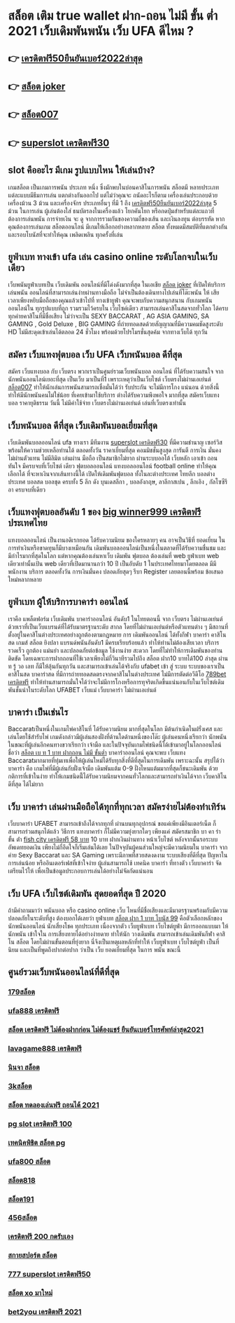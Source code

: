 # สล็อต เติม true wallet ฝาก-ถอน ไม่มี ขั้น ต่ำ 2021  เว็บเดิมพันพนัน เว็บ UFA ดีไหม ?

## 👉 [เครดิตฟรี50ยืนยันเบอร์2022ล่าสุด](https://bio.link/tisawago)
## 👉 [สล็อต joker](https://mabet.net/)
## 👉 [สล็อต007](https://mabet.net/register/)
## 👉 [superslot เครดิตฟรี30](https://member.mabet.net/?action=login)

##  slot  คืออะไร มีเกม รูปแบบไหน ให้เล่นบ้าง?

เกมสล็อต เป็นเกมการพนัน ประเภท หนึ่ง ซึ่งมักพบในบ่อนคาสิโนการพนัน สล็อตมี หลายประเภทแต่ละแบบมีธีมการเล่น   แตกต่างกันออกไป แต่ไม่ว่าคุณจะ ถนัดอะไรก็ตาม เครื่องเล่นประกอบด้วยเครื่องม้วน 3 ม้วน และเครื่องจักร ประเภทอื่นๆ  ที่มี 1 ถึง [เครดิตฟรี50ยืนยันเบอร์2022ล่าสุด](https://mabet.net/) 5 ม้วน ในการเล่น ผู้เล่นต้องใส่ ธนบัตรลงในเครื่องแล้ว โยกคันโยก หรือกดปุ่มสำหรับแต่ละแถวที่ต้องการเล่นพนัน การจ่ายเงิน จะ ดู จากการรวมกันของความถี่ของเส้น และเงินลงทุน ต่อบรรทัด  หากคุณต้องการเล่นเกม สล็อตออนไลน์ มีเกมให้เลือกอย่างหลากหลาย  สล็อต ทั้งหมดมีสมบัติที่แตกต่างกันและรอบโบนัสที่จะทำให้คุณ เพลิดเพลิน ทุกครั้งที่เล่น


## ยูฟ่าเบท  ทางเข้า ufa  เล่น casino online  ระดับโลกจบในเว็บเดียว 

 เว็บพนันยูฟ่าเบทเป็น เว็บเดิมพัน ออนไลน์ที่มีโด่งดังมากที่สุด ในเอเชีย  [สล็อต joker](https://mabet.net/register/) ที่เปิดให้บริการ เล่นพนัน ออนไลน์ที่สามารถเล่นง่ายผ่านทางมือถือ ไม่จำเป็นต้องเดินทางไปเล่นที่โต๊ะพนัน ให้ เสียเวลาเพียงหยิบมือถือของคุณแล้วเข้าไปที่ ทางเข้ายูฟ่า คุณจะพบกับความสนุกสนาน  กับเกมพนันออนไลน์ใน ทุกรูปแบบที่ถูก รวมรวมไว้ครบใน เว็บไซค์เดียว สามารถเล่นคาสิโนสดจากทั่วโลก ได้ครบทุกค่ายคาสิโนที่มีชื่อเสียง ไม่ว่าจะเป็น SEXY BACCARAT , AG ASIA GAMING, SA GAMING , Gold Deluxe , BIG GAMING ที่ถ่ายทอดสดด้วยสัญญาณที่มีความคมชัดสูงระดับ HD ไม่มีสะดุดเข้าเล่นได้ตลอด 24 ชั่วโมง พร้อมด้วยโปรโมรชั่นสุดค้ม จากทางเว็บได้ ทุกวัน


## สมัคร เว็บแทงฟุตบอล  เว็บ UFA เว็บพนันบอล ดีที่สุด

สมัคร เว็บแทงบอล กับ เว็บตรง พวกเราเป็นศูนย์รวมเว็บพนันบอล ออนไลน์ ที่ได้รับความสนใจ จากนักพนันออนไลน์เยอะที่สุด เป็นเว็บ  มาเป็นที่1 เพราะเหตุว่าเป็นเว็บไซต์ เว็บตรงไม่ผ่านเอเย่นต์ [สล็อต007](https://member.mabet.net/?action=login) ทำให้นักเล่นการพนันสามารถเชื่อมั่นได้ว่า รับประกัน จะไม่มีการโกง แน่นอน ด้วยสิ่งนี้ทำให้มีนักพนันคนไม่ใช่น้อย ที่เคยเข้ามาใช้บริการ ต่างได้รับความพึงพอใจ มากที่สุด สมัครเว็บแทงบอล   ราคายุติธรรม วันนี้ ไม่มีค่าใช้จ่าย เว็บตรงไม่ผ่านเอเย่นต์ เล่นที่เว็บตรงเท่านั้น


## เว็บพนันบอล ดีที่สุด เว็บเดิมพันบอลเยี่ยมที่สุด

 เว็บเดิมพันบอลออนไลน์  ufa ทางเรา มีทีมงาน  [superslot เครดิตฟรี30](https://mabet.net/register/) ที่มีความชำนาญ  เซอร์วิสพร้อมให้ความช่วยเหลือท่านได้  ตลอดทั้งวัน   ราคาเยี่ยมที่สุด  คอมมิชชั่นสูงสุด  การันตี  การเงิน  มั่นคง  ไม่ผ่านตัวแทน  ไม่มีลิมิต  เล่นผ่าน มือถือ  เป็นสมาชิกไม่ยาก ผ่านระบบออโต้  เว็บหลัก   เอาเข้า ถอน  ทันใจ มีครบจบที่เว็บไซต์  เดียว ฟุตบอลออนไลน์ แทงบอลออนไลน์ football online ทำให้คุณ เลือกได้ ที่จะหาเงินจากเส้นทางนี้ได้ เปิดให้เดิมพันฟุตบอล  ทั้งในละต่างประเทศ  ไทยลีก บอลต่างประเทศ บอลสด  บอลชุด  ครบทั้ง 5 ลีก ดัง บุนเดสลีกา ,  บอลอังกฤษ, ลาลีกาสเปน , ลีกเอิง , กัลโซซีรีอา  ครบจบที่เดียว

##  เว็บแทงฟุตบอลอันดับ 1 ของ [big winner999 เครดิตฟรี](https://mabet.net/credit-free-50/) ประเทศไทย 

 แทงบอลออนไลน์  เป็นงานอดิเรกยอด ได้รับความนิยม ของใครหลายๆ คน อาจเป็นวิธีที่ ยอดเยี่ยม ในการทำเงินหรือขาดทุนก็มีบางเหมือนกัน  เดิมพันบอลออนไลน์เป็นหนึ่งในตลาดที่ได้รับความชื่นชม และมีกำไรมากที่สุดในโลก แต่หากคุณต้องเล่นหาเว็บ เดิมพัน ฟุตบอล ต้องเล่นที่ web  ยูฟ่าเบท   web เดียวเท่านั้นเป้น web เดียวที่เปิดมานานกว่า 10 ปี เป็นอับดับ 1 ในประเทศไทยมาโดยตลอด มีมีพนักงาน บริการ ตลอดทั้งวัน  การเงินมั่นคง ปลอดภัยสุดๆ รีบา Register เลยตอนนี้พร้อม ข้อเสนอใหม่หลากหลาย 


##  ยูฟ่าเบท  ผู้ให้บริการบาคาร่า ออนไลน์

เราคือ แพล็ตฟอร์ม เว็บเดิมพัน บาคาร่าออนไลน์ อันดับ1 ในไทยตอนนี้ จาก เว็บตรง  ไม่ผ่านเอเย่นต์ ด้วยเราที่เป็นเว็บแบรนด์ที่ได้รับมาตรฐานระดับ สากล โดยที่ไม่ผ่านเอเย่นต์หรือตัวแทนต่าง ๆ มีสถานที่ตั้งอยู่ในคาสิโนต่างประเทศอย่างถูกต้องตามกฏหมาย การ  เดิมพันออนไลน์ ได้ทั้งกีฬา บาคาร่า คาสิโนสด เกมส์ สล็อต ยิงปลา แบรนด์พนันอันดับ1 มีครบเรียบร้อยแล้ว ทำให้ท่านไม่ต้องเสียเวลา บริการรวดเร็ว ถูกต้อง แม่นยำ และปลอดภัยต่อข้อมูล ใช้งานง่าย สะดวก โดยที่ไม่ทำให้การเดิมพันของท่านติดขัด โดยเฉพาะการฝากถอนที่ใช้เวลาเพียงไม่กี่วินาทีรวมไปถึง สล็อต ฝาก10 บาทได้100 ล่าสุด ผ่าน ท รู้ วอ เลท ก็มีให้ลุ้นกันทุกวัน และสามารถเข้าเล่นได้จริงกับ  ufabet เข้า สู่ ระบบ  ระบบของเราเป็น คาสิโนสด บาคาร่าสด ที่มีการถ่ายทอดสดตรงจากคาสิโนในต่างประเทศ ไม่มีการตัดต่อวีดีโอ [789bet เครดิตฟรี](https://mabet.net/20-free-100/) ทำให้ท่านสามารถมั่นใจได้ว่าจะไม่มีการโกงหรือการทุจริตเกิดขึ้นแน่นอนกับในเว็บไซต์เดิมพันชั้นนำในระดับโลก UFABET เว็บแม่ เว็บบาคาร่า ไม่ผ่านเอเย่นต์


##  บาคาร่า เป็นเช่นไร 

 Baccaratเป็นหนึ่งในเกมไพ่คาสิโนที่ ได้รับความนิยม มากที่สุดในโลก มีต้นกำเนิดในฝรั่งเศส และเล่นโดยใช้สำรับไพ่ เกมดังกล่าวมีผู้เล่นสองฝั่งที่ด้านใดด้านหนึ่งของโต๊ะ ผู้เล่นคนหนึ่งเรียกว่า นักพนัน  ในขณะที่ผู้เล่นอีกคนทางขวาเรียกว่า เจ้ามือ และในปัจจุบันเกมไพ่ชนิดนี้ได้เข้ามาอยู่ในโลกออนไลน์ ชื่อว่า [สล็อต เบ ท 1 บาท ฝากถอน ไม่มี ขั้นต่ำ](https://mabet.net/credit-free-50/) บาคาร่าออนไลน์  คุณจะพบ  เว็บแทง Baccaratมากมายที่ทุ่มเทเพื่อให้ผู้เล่นใหม่ได้รับทุกสิ่งที่ดีที่สุดในการเดิมพัน เพราะฉะนั้น สรุปได้ว่า บาคาร่า คือ เกมไพ่ที่มีผู้เล่นกับฝั่งเจ้ามือ เดิมพันแต้ม 0-9 ฝั่งไหนแต้มมากที่สุดก็ชนะเดิมพัน ด้วยกติการที่เข้าในง่าย ทำให้เกมชนิดนี้่ได้รับความนิยมจากคนทั่วโลกและสามารถทำเงินได้จาก  เว็บคาสิโนดีที่สุด ได้ไม่ยาก




## เว็บ บาคาร่า เล่นผ่านมือถือได้ทุกที่ทุกเวลา สมัครง่ายไม่ต้องทำเทิร์น

เว็บบาคาร่า UFABET สามารถเข้าถึงได้จากทุกที่ ผ่านบนทุกอุปกรณ์ ขอแค่เพียงมีอินเตอร์เน็ต ก็สามารถร่วมสนุกได้แล้ว  วิธีการ  แทงบาคาร่า ก็ไม่มีความยุ่งยากใดๆ เพียงแค่ สมัครสมาชิก บา คา ร่า ขั้น ต่ํา [fish city เครดิตฟรี 58 บาท](https://mabet.net/20-free-100/) 10 บาท ฝากเงินผ่านทาง หน้าเว็บไซต์ หลังจากนั้นรอระบบอัพเดทยอดเงิน เพียงไม่กี่อึดใจก็เริ่มเล่นได้เลย ในปัจจุบันผู้คนส่วนใหญ่จะมีความนิยมใน บาคาร่า จากค่าย Sexy Baccarat และ SA Gaming เพราะมีภาพที่สวยสดงดงาม ระบบเสียงที่ดีที่สุด ปัญหาในการเล่นน้อย หรืออินเตอร์เฟสที่เข้าใจง่าย ผู้เล่นสามารถใช้  เทคนิค  บาคาร่า ที่ทางตัว เว็บบาคาร่า จัดเตรียมไว้ให้ เพื่อเป็นข้อมูลประกอบการเล่นได้อย่างไม่จัดกัดแน่นอน 


## เว็บ UFA เว็บไซต์เดิมพัน สุดยอดที่สุด ปี 2020

ถ้ามีคำถามมาว่า  พนันบอล   หรือ  casino online    เว็บ ไหนที่มีชื่อเสียงและมีมาตรฐานพร้อมกับมีความปลอดภัยในระดับที่สูง ต้องบอกได้เลยว่า ยูฟ่าเบท [สล็อต ฝาก 1 บาท โบนัส 99](https://mabet.net/)  คือตัวเลือกหลักของ นักพนันออนไลน์ นักเสี่ยงโชค ทุกประเภท  เนื่องจากตัว เว็บยูฟ่าเบท เว็บไซต์ยูฟ่า มีการออกแบบมา ให้ นักพนัน เข้าใจใน การเสี่ยงทายได้อย่างง่ายดาย ทำให้นัก วางเดิมพัน สามารถเข้าเล่นเดิมพันกีฬา  คาสิโน  สล็อต โดยไม่ผ่านขั้นตอนที่ยุ่งยาก นี่จึงเป็นเหตุผลหลักที่ทำให้ เว็บยูฟ่าเบท เว็บไซต์ยูฟ่า เป็นที่ นิยม และเป็นที่พูดถึงปากต่อปาก ว่าเป็น เว็บ   ยอดเยี่ยมที่สุด ในการ พนัน  ขณะนี้ 


## ศูนย์รวมเว็บพนันออนไลน์ที่ดีที่สุด

### [179สล็อต](https://atom.io/themes/สมัคร%20Slot%20PG%20เครดิตฟรี%20เคยฝากรับ%20120%20ไม่เคยฝากรับ%20100%20008%20สล็อต%2020%20รับ%20100%20เว็บตรง100%)
### [ufa888 เครดิตฟรี](https://atom.io/themes/สมัคร%20Slot%20PG%20เครดิตฟรี%2050%20ทำ%20ยอด%20600%20ถอนได้%20300%20ล่าสุด%20008%20สล็อต%2020%20รับ%20100%20เว็บตรง100%)
### [สล็อต เครดิตฟรี ไม่ต้องฝากก่อน ไม่ต้องแชร์ ยืนยันเบอร์โทรศัพท์ล่าสุด2021](https://atom.io/themes/สมัคร%20Slot%20PG%20เทคนิคพิชิต%20สล็อต%20pg%20008%20สล็อต%2020%20รับ%20100%20เว็บตรง100%)
### [lavagame888 เครดิตฟรี](https://atom.io/themes/สมัคร%20Slot%20PG%20เครดิตฟรี%2050%20008%20สล็อต%2020%20รับ%20100%20เว็บตรง100%)
### [นินจา สล็อต](https://atom.io/themes/สมัคร%20Slot%20PG%20เครดิตฟรี%20100%20ทํา%20ยอด%20500%20ถอนได้%20300%20008%20สล็อต%2020%20รับ%20100%20เว็บตรง100%)
### [3kสล็อต](https://atom.io/themes/สมัคร%20Slot%20PG%20สล็อต%20999%20008%20สล็อต%2020%20รับ%20100%20เว็บตรง100%)
### [สล็อต ทดลองเล่นฟรี ถอนได้ 2021](https://atom.io/themes/สมัคร%20Slot%20PG%20aba%20สล็อต%20008%20สล็อต%2020%20รับ%20100%20เว็บตรง100%)
### [pg slot เครดิตฟรี 100](https://atom.io/themes/สมัคร%20Slot%20PG%20สล็อต%20999%20ฟรีเครดิต%20100%20008%20สล็อต%2020%20รับ%20100%20เว็บตรง100%)
### [เทคนิคพิชิต สล็อต pg](https://atom.io/themes/สมัคร%20Slot%20PG%20เครดิตฟรี%20กดรับเอง%20ยืนยันเบอร์ล่าสุด%20ไม่ต้องแชร์%20008%20สล็อต%2020%20รับ%20100%20เว็บตรง100%)
### [ufa800 สล็อต](https://atom.io/themes/สมัคร%20Slot%20PG%20ติด%20ตั้ง%20โปรแกรม%20แฮก%20สล็อต%20008%20สล็อต%2020%20รับ%20100%20เว็บตรง100%)
### [สล็อต818](https://atom.io/themes/สมัคร%20Slot%20PG%20สล็อต249%20008%20สล็อต%2020%20รับ%20100%20เว็บตรง100%)
### [สล็อต191](https://atom.io/themes/สมัคร%20Slot%20PG%20lucky777%20เครดิตฟรี%20008%20สล็อต%2020%20รับ%20100%20เว็บตรง100%)
### [456สล็อต](https://atom.io/themes/สมัคร%20Slot%20PG%20สล็อต%20เติม%20true%20wallet%20ไม่มี%20ขั้น%20ต่ำ%202021%20008%20สล็อต%2020%20รับ%20100%20เว็บตรง100%)
### [เครดิตฟรี 200 กดรับเอง](https://atom.io/themes/สมัคร%20Slot%20PG%20superslot%20เครดิตฟรี50%20ล่าสุด%20008%20สล็อต%2020%20รับ%20100%20เว็บตรง100%)
### [สกายสปอร์ต สล็อต](https://atom.io/themes/สมัคร%20Slot%20PG%20สล็อต%20pg99%20008%20สล็อต%2020%20รับ%20100%20เว็บตรง100%)
### [777 superslot เครดิตฟรี50](https://atom.io/themes/สมัคร%20Slot%20PG%20ส%20กาย%20สปอร์ต%20สล็อต%20008%20สล็อต%2020%20รับ%20100%20เว็บตรง100%)
### [สล็อต xo มาใหม่](https://atom.io/themes/สมัคร%20Slot%20PG%20winner99%20เครดิตฟรี%2050%20008%20สล็อต%2020%20รับ%20100%20เว็บตรง100%)
### [bet2you เครดิตฟรี 2021](https://atom.io/themes/สมัคร%20Slot%20PG%20สล็อต%20xo%20เว็บตรง%20ไม่ผ่านเอเย่นต์%202021%20008%20สล็อต%2020%20รับ%20100%20เว็บตรง100%)